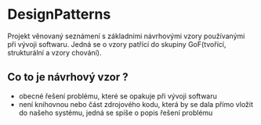 # DesignPatterns

Projekt věnovaný seznámení s základními návrhovými vzory používanými při vývoji softwaru. 
Jedná se o vzory patřící do skupiny GoF(tvořící, strukturální a vzory chování).

## Co to je návrhový vzor ?
* obecné řešení problému, které se opakuje při vývoji softwaru
* není knihovnou nebo část zdrojového kodu, která by se dala přímo vložit do našeho systému, jedná se spíše o popis řešení problému

